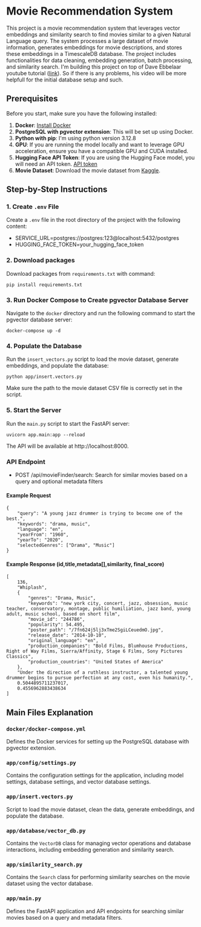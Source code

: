 # Movie Recommendation System
This project is a movie recommendation system that leverages vector embeddings and similarity search to find movies similar to a given Natural Language query. The system processes a large dataset of movie information, generates embeddings for movie descriptions, and stores these embeddings in a TimescaleDB database. The project includes functionalities for data cleaning, embedding generation, batch processing, and similarity search. I'm building this project on top of Dave Ebbelaar youtube tutorial ([link](https://www.youtube.com/watch?v=hAdEuDBN57g)). So if there is any problems, his video will be more helpfull for the initial database setup and such.

## Prerequisites
Before you start, make sure you have the following installed:

1. **Docker**: [Install Docker](https://docs.docker.com/get-docker/)
2. **PostgreSQL with pgvector extension**: This will be set up using Docker.
3. **Python with pip**: I'm using python version 3.12.8
3. **GPU**: If you are running the model locally and want to leverage GPU acceleration, ensure you have a compatible GPU and CUDA installed.
4. **Hugging Face API Token**: If you are using the Hugging Face model, you will need an API token. [API token](https://huggingface.co/settings/tokens)
5. **Movie Dataset**: Download the movie dataset from [Kaggle](https://www.kaggle.com/datasets/asaniczka/tmdb-movies-dataset-2023-930k-movies).

## Step-by-Step Instructions
### 1. Create `.env` File
Create a `.env` file in the root directory of the project with the following content:
- SERVICE_URL=postgres://postgres:123@localhost:5432/postgres 
- HUGGING_FACE_TOKEN=your_hugging_face_token

### 2. Download packages
Download packages from `requirements.txt` with command:
```
pip install requirements.txt
```
### 3. Run Docker Compose to Create pgvector Database Server
Navigate to the `docker` directory and run the following command to start the pgvector database server:
```
docker-compose up -d
```

### 4. Populate the Database
Run the `insert_vectors.py` script to load the movie dataset, generate embeddings, and populate the database:
```
python app/insert.vectors.py
```
Make sure the path to the movie dataset CSV file is correctly set in the script.

### 5. Start the Server
Run the `main.py` script to start the FastAPI server:
```
uvicorn app.main:app --reload
```
The API will be available at http://localhost:8000.

### API Endpoint
- POST /api/movieFinder/search: Search for similar movies based on a query and optional metadata filters
#### Example Request
```
{
    "query": "A young jazz drummer is trying to become one of the best.",
    "keywords": "drama, music",
    "language": "en",
    "yearFrom": "1960",
    "yearTo": "2020",
    "selectedGenres": ["Drama", "Music"]
}
```
#### Example Response (id,title,metadata[],similarity, final_score)
```
[
    136,
    "Whiplash",
    {
        "genres": "Drama, Music",
        "keywords": "new york city, concert, jazz, obsession, music teacher, conservatory, montage, public humiliation, jazz band, young adult, music school, based on short film",
        "movie_id": "244786",
        "popularity": 54.495,
        "poster_path": "/7fn624j5lj3xTme2SgiLCeuedmO.jpg",
        "release_date": "2014-10-10",
        "original_language": "en",
        "production_companies": "Bold Films, Blumhouse Productions, Right of Way Films, Sierra/Affinity, Stage 6 Films, Sony Pictures Classics",
        "production_countries": "United States of America"
    },
    "Under the direction of a ruthless instructor, a talented young drummer begins to pursue perfection at any cost, even his humanity.",
    0.5044895711237017,
    0.4556962883438634
]
```

## Main Files Explanation


### `docker/docker-compose.yml`
Defines the Docker services for setting up the PostgreSQL database with pgvector extension.

### `app/config/settings.py`
Contains the configuration settings for the application, including model settings, database settings, and vector database settings.

### `app/insert.vectors.py`
Script to load the movie dataset, clean the data, generate embeddings, and populate the database.

### `app/database/vector_db.py`
Contains the `VectorDB` class for managing vector operations and database interactions, including embedding generation and similarity search.

### `app/similarity_search.py`
Contains the `Search` class for performing similarity searches on the movie dataset using the vector database.

### `app/main.py`
Defines the FastAPI application and API endpoints for searching similar movies based on a query and metadata filters.
